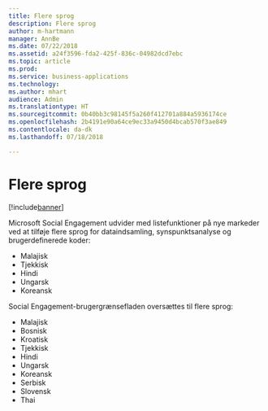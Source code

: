 ```yaml
---
title: Flere sprog
description: Flere sprog
author: m-hartmann
manager: AnnBe
ms.date: 07/22/2018
ms.assetid: a24f3596-fda2-425f-836c-04982dcd7ebc
ms.topic: article
ms.prod: 
ms.service: business-applications
ms.technology: 
ms.author: mhart
audience: Admin
ms.translationtype: HT
ms.sourcegitcommit: 0b40bb3c98145f5a260f412701a884a5936174ce
ms.openlocfilehash: 2b4191e90a64ce9ec33a9450d4bcab570f3ae849
ms.contentlocale: da-dk
ms.lasthandoff: 07/18/2018

---
```


#  <a name="additional-languages"></a>Flere sprog

[!include[banner](../../includes/banner.md)]

Microsoft Social Engagement udvider med listefunktioner på nye markeder ved at tilføje flere sprog for dataindsamling, synspunktsanalyse og brugerdefinerede koder: 

- Malajisk
- Tjekkisk
- Hindi
- Ungarsk 
- Koreansk 

Social Engagement-brugergrænsefladen oversættes til flere sprog:

- Malajisk
- Bosnisk
- Kroatisk
- Tjekkisk
- Hindi
- Ungarsk 
- Koreansk 
- Serbisk
- Slovensk
- Thai

